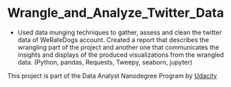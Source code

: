 # Wrangle_and_Analyze_Twitter_Data

* Used data munging techniques to gather, assess and clean the twitter data of WeRateDogs account. Created a report that describes the wrangling part of the project and another one that communicates the insights and displays of the produced visualizations from the wrangled data. (Python, pandas, Requests, Tweepy, seaborn, jupyter)

This project is part of the Data Analyst Nanodegree Program by [Udacity](https://www.udacity.com/)
